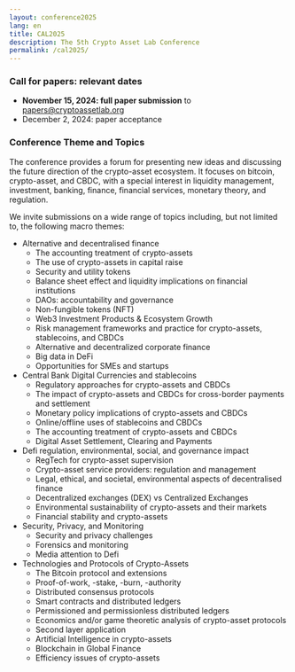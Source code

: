 ```yaml
---
layout: conference2025
lang: en
title: CAL2025
description: The 5th Crypto Asset Lab Conference
permalink: /cal2025/
---
```


### Call for papers: relevant dates

* __November 15, 2024: full paper submission__ to [papers@cryptoassetlab.org](mailto:papers@cryptoassetlab.org)
* December 2, 2024: paper acceptance

### Conference Theme and Topics

The conference
provides a forum for presenting
new ideas and discussing the future direction of the
crypto-asset ecosystem.
It focuses on bitcoin, crypto-asset, and CBDC,
with a special interest in
liquidity management, investment, banking, finance, financial services,
monetary theory, and regulation.

We invite submissions on a wide range of topics including,
but not limited to, the following macro themes:

* Alternative and decentralised finance
  * The accounting treatment of crypto-assets
  * The use of crypto-assets in capital raise
  * Security and utility tokens
  * Balance sheet effect and liquidity implications on financial institutions
  * DAOs: accountability and governance
  * Non-fungible tokens (NFT)
  * Web3 Investment Products & Ecosystem Growth
  * Risk management frameworks and practice for crypto-assets, stablecoins, and CBDCs
  * Alternative and decentralized corporate finance
  * Big data in DeFi
  * Opportunities for SMEs and startups
* Central Bank Digital Currencies and stablecoins
  * Regulatory approaches for crypto-assets and CBDCs
  * The impact of crypto-assets and CBDCs for cross-border payments and settlement
  * Monetary policy implications of crypto-assets and CBDCs
  * Online/offline uses of stablecoins and CBDCs
  * The accounting treatment of crypto-assets and CBDCs
  * Digital Asset Settlement, Clearing and Payments
* Defi regulation, environmental, social, and governance impact
  * RegTech for crypto-asset supervision
  * Crypto-asset service providers: regulation and management
  * Legal, ethical, and societal, environmental aspects of decentralised finance
  * Decentralized exchanges (DEX) vs Centralized Exchanges
  * Environmental sustainability of crypto-assets and their markets
  * Financial stability and crypto-assets
* Security, Privacy, and Monitoring
  * Security and privacy challenges
  * Forensics and monitoring
  * Media attention to Defi
* Technologies and Protocols of Crypto-Assets
  * The Bitcoin protocol and extensions
  * Proof-of-work, -stake, -burn, -authority
  * Distributed consensus protocols
  * Smart contracts and distributed ledgers
  * Permissioned and permissionless distributed ledgers
  * Economics and/or game theoretic analysis of crypto-asset protocols
  * Second layer application
  * Artificial Intelligence in crypto-assets
  * Blockchain in Global Finance
  * Efficiency issues of crypto-assets
